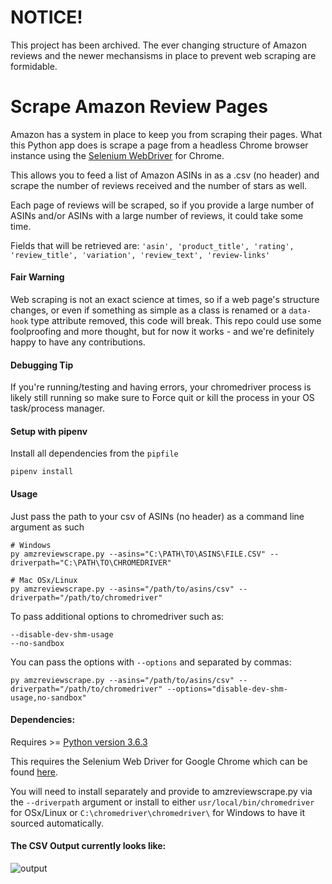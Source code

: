 # NOTICE!
This project has been archived. The ever changing structure of Amazon reviews and the newer mechansisms in place to prevent web scraping are formidable.

# Scrape Amazon Review Pages

Amazon has a system in place to keep you from scraping their pages. What this Python app does is scrape a page from a headless Chrome browser instance using the [Selenium WebDriver](http://www.seleniumhq.org/download/) for Chrome.

This allows you to feed a list of Amazon ASINs in as a .csv (no header) and
scrape the number of reviews received and the number of stars as well.

Each page of reviews will be scraped, so if you provide a large number of ASINs and/or ASINs with a large number of reviews, it could take some time.

Fields that will be retrieved are: `'asin', 'product_title', 'rating', 'review_title', 'variation', 'review_text', 'review-links'`

#### Fair Warning

Web scraping is not an exact science at times, so if a web page's structure changes, or even if something as simple as a class is renamed or a `data-hook` type attribute removed, this code will break. This repo could use some foolproofing and more thought, but for now it works - and we're definitely happy to have any contributions.

#### Debugging Tip

If you're running/testing and having errors, your chromedriver process is likely still running so make sure to Force quit or kill the process in your OS task/process manager.

#### Setup with pipenv

Install all dependencies from the `pipfile`

```
pipenv install
```

#### Usage

Just pass the path to your csv of ASINs (no header) as a command line argument as such

```
# Windows
py amzreviewscrape.py --asins="C:\PATH\TO\ASINS\FILE.CSV" --driverpath="C:\PATH\TO\CHROMEDRIVER"

# Mac OSx/Linux
py amzreviewscrape.py --asins="/path/to/asins/csv" --driverpath="/path/to/chromedriver"
```

To pass additional options to chromedriver such as:

```
--disable-dev-shm-usage
--no-sandbox
```

You can pass the options with `--options` and separated by commas:

```
py amzreviewscrape.py --asins="/path/to/asins/csv" --driverpath="/path/to/chromedriver" --options="disable-dev-shm-usage,no-sandbox"
```

#### Dependencies:

Requires >= [Python version 3.6.3](https://www.python.org/downloads/release/python-363/)

This requires the Selenium Web Driver for Google Chrome which can be found [here](https://github.com/SeleniumHQ/selenium/wiki/ChromeDriver).

You will need to install separately and provide to amzreviewscrape.py via the `--driverpath` argument or install to
either `usr/local/bin/chromedriver` for OSx/Linux or `C:\chromedriver\chromedriver\` for Windows to have it sourced automatically.

#### The CSV Output currently looks like:

![output][screenshot]

[screenshot]: https://github.com/aflansburg/amzreviewsscrape/blob/master/scrape-output.png 'CSV Output Screen Shot'
